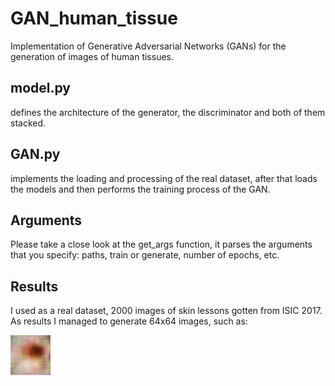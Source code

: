 # GAN_human_tissue
Implementation of Generative Adversarial Networks (GANs) for the generation of images of human tissues.

## model.py
defines the architecture of the generator, the discriminator and both of them stacked.
## GAN.py
implements the loading and processing of the real dataset, after that loads the models and then performs the training process of the GAN.

## Arguments
Please take a close look at the get_args function, it parses the arguments that you specify: paths, train or generate, number of epochs, etc. 

## Results
I used as a real dataset, 2000 images of skin lessons gotten from ISIC 2017. 
As results I managed to generate 64x64 images, such as:

![alt text](https://github.com/pjsegcab/GAN_human_tissue/blob/master/64x64/10.jpg)


